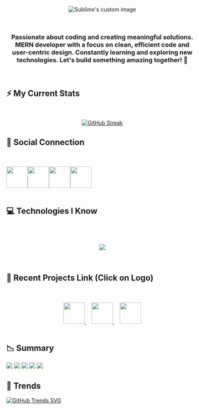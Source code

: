 <p align="center">
  <img src="https://i.ibb.co/9pWtH4b/Asset-1.png?raw=true" alt="Sublime's custom image"/>
</p>
<br />
<h3 align="center">Passionate about coding and creating meaningful solutions. MERN developer with a focus on clean, efficient code and user-centric design. Constantly learning and exploring new technologies. Let's build something amazing together! 🚀 </h3>
<br />

## ⚡ My Current Stats 
<br />
  <p align="center">
    <a href="https://git.io/streak-stats"><img src="https://github-readme-streak-stats.herokuapp.com?user=mrromanmiah&theme=dark&background=0D1117&border=0D1117&ring=FFFFFF&fire=91FF00&currStreakNum=91FF00&currStreakLabel=91FF00&sideNums=91FF00&sideLabels=FFFFFF&dates=FFFFFF" alt="GitHub Streak" /></a>
  </p>

  ## 📱 Social Connection
<br />
<br />
<div align="center" style="display:flex; gap:30">
  <a href="https://www.linkedin.com/in/romanmiah/">
    <img src="https://i.ibb.co/k296PVh/ln.png" width="56" height="56"/>
  </a>
  
  <a href="https://twitter.com/SakirAhmedRoman">
    <img src="https://i.ibb.co/47Bbg0C/x.png" width="56" height="56"/>
  </a>
  
  <a href="https://www.facebook.com/sakirroman">
    <img src="https://i.ibb.co/bKZTmX4/fb.png" width="56" height="56"/>
  </a>
  
  <a href="https://www.instagram.com/sakirroman">
    <img src="https://i.ibb.co/FszwHPF/in.png" width="56" height="56"/>
  </a>
</div>
<br />
  
  ## 💻 Technologies I Know
<br />
<br />
  <p align="center">
  <a href="https://skillicons.dev">
    <img src="https://skillicons.dev/icons?i=html,css,tailwind,js,react,firebase,mongodb,express,git,nodejs" />
  </a>
</p>
<br />

## 🌱 Recent Projects Link (Click on Logo)
<br />
<br />
<div align="center">
  <a href="https://vogue-verse.web.app/">
    <img src="https://i.ibb.co/WBqfVjB/logo-Black.png" width="56" height="56"/>
  </a>
  <img src="data:image/png;base64,iVBORw0KGgoAAAANSUhEUgAAACAAAAAgCAQAAADZc7J/AAAAmklEQVR42mJ0BgID/DMyC/gBDRJrMRAJXAPLmU6U9FJkiJCBdEMpYYwUwgA0fB/1RKTkPpIOXpHqBvhK5H5UqSRSFKWYpfIkGCoF2OzExODqDJbAZLPwAnGzEz+D9OPwLlK+Yr+Y6m9UgoOckR2sMTPgwPvEA34Jk2bDAAc1Cuj/NSIYF2gswpACiOh+ixUigAAAABJRU5ErkJggg==" width="10" height="1"/>
  <a href="https://edenenclave-8ff8d.web.app/">
    <img src="https://i.ibb.co/KrDVJsh/favicon.png" width="56" height="56"/>
  </a>
  <img src="data:image/png;base64,iVBORw0KGgoAAAANSUhEUgAAACAAAAAgCAQAAADZc7J/AAAAmklEQVR42mJ0BgID/DMyC/gBDRJrMRAJXAPLmU6U9FJkiJCBdEMpYYwUwgA0fB/1RKTkPpIOXpHqBvhK5H5UqSRSFKWYpfIkGCoF2OzExODqDJbAZLPwAnGzEz+D9OPwLlK+Yr+Y6m9UgoOckR2sMTPgwPvEA34Jk2bDAAc1Cuj/NSIYF2gswpACiOh+ixUigAAAABJRU5ErkJggg==" width="10" height="1"/>
  <a href="https://tour-titan.web.app/">
    <img src="https://i.ibb.co/5K9yq2k/Asset-2.png" width="56" height="56"/>
  </a>
</div>
<br />

## 📉 Summary
![](http://github-profile-summary-cards.vercel.app/api/cards/profile-details?username=mrromanmiah&theme=github_dark)
![](http://github-profile-summary-cards.vercel.app/api/cards/repos-per-language?username=mrromanmiah&theme=github_dark)
![](http://github-profile-summary-cards.vercel.app/api/cards/most-commit-language?username=mrromanmiah&theme=github_dark)
![](http://github-profile-summary-cards.vercel.app/api/cards/stats?username=mrromanmiah&theme=github_dark)
![](http://github-profile-summary-cards.vercel.app/api/cards/productive-time?username=mrromanmiah&theme=github_dark&utcOffset=8)
<br />

## 📄 Trends
[![GitHub Trends SVG](https://api.githubtrends.io/user/svg/mrromanmiah/repos?time_range=one_year&group=other&theme=dark)](https://githubtrends.io)
  <br />

